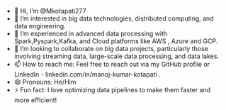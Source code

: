 - 👋 Hi, I’m @Mkotapati277
- 👀 I’m interested in big data technologies, distributed computing, and data engineering.
- 🌱 I’m experienced in  advanced data processing with Spark,Pyspark,Kafka, and Cloud platforms like AWS , Azure and GCP.
- 💞️ I’m looking to collaborate on big data projects, particularly those involving streaming data, large-scale data processing, and data lakes.
- 📫 How to reach me: Feel free to reach out via my GitHub profile or LinkedIn - linkedin.com/in/manoj-kumar-kotapati
.
- 😄 Pronouns: He/Him
- ⚡ Fun fact: I love optimizing data pipelines to make them faster and more efficient!

